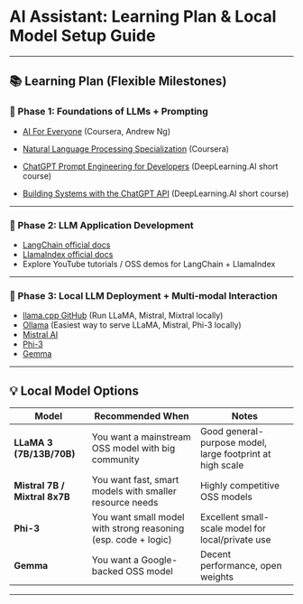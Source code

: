 # AI Assistant: Learning Plan & Local Model Setup Guide

---

## 📚 Learning Plan (Flexible Milestones)

### 📌 Phase 1: Foundations of LLMs + Prompting
- [AI For Everyone](https://www.coursera.org/learn/ai-for-everyone) (Coursera, Andrew Ng)
- [Natural Language Processing Specialization](https://www.coursera.org/specializations/natural-language-processing) (Coursera)

- [ChatGPT Prompt Engineering for Developers](https://www.deeplearning.ai/short-courses/chatgpt-prompt-engineering-for-developers/) (DeepLearning.AI short course)
- [Building Systems with the ChatGPT API](https://www.deeplearning.ai/short-courses/building-systems-with-chatgpt/) (DeepLearning.AI short course)

---

### 📌 Phase 2: LLM Application Development
- [LangChain official docs](https://python.langchain.com)
- [LlamaIndex official docs](https://gpt-index.readthedocs.io)
- Explore YouTube tutorials / OSS demos for LangChain + LlamaIndex

---

### 📌 Phase 3: Local LLM Deployment + Multi-modal Interaction
- [llama.cpp GitHub](https://github.com/ggerganov/llama.cpp) (Run LLaMA, Mistral, Mixtral locally)
- [Ollama](https://ollama.com) (Easiest way to serve LLaMA, Mistral, Phi-3 locally)
- [Mistral AI](https://mistral.ai)
- [Phi-3](https://www.microsoft.com/en-us/research/project/phi/)
- [Gemma](https://ai.google.dev/gemma)

---

## 💡 Local Model Options

| Model | Recommended When | Notes |
|--------|----------------|-------|
| **LLaMA 3 (7B/13B/70B)** | You want a mainstream OSS model with big community | Good general-purpose model, large footprint at high scale |
| **Mistral 7B / Mixtral 8x7B** | You want fast, smart models with smaller resource needs | Highly competitive OSS models |
| **Phi-3** | You want small model with strong reasoning (esp. code + logic) | Excellent small-scale model for local/private use |
| **Gemma** | You want a Google-backed OSS model | Decent performance, open weights |

---